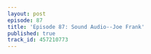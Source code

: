 ```yaml
---
layout: post
episode: 87
title: 'Episode 87: Sound Audio--Joe Frank'
published: true
track_id: 457210773
---
```

<div class='list post-player' track='{{page.track_id}}'></div>
